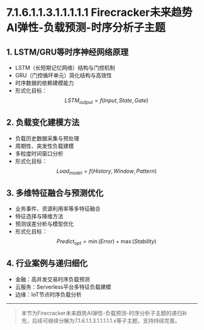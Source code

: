 # 7.1.6.1.1.3.1.1.1.1.1 Firecracker未来趋势AI弹性-负载预测-时序分析子主题

## 1. LSTM/GRU等时序神经网络原理

- LSTM（长短期记忆网络）结构与门控机制
- GRU（门控循环单元）简化结构与高效性
- 时序数据的依赖建模能力
- 形式化目标：
$$LSTM_{output} = f(Input, State, Gate)$$

## 2. 负载变化建模方法

- 负载历史数据采集与预处理
- 周期性、突发性负载建模
- 多粒度时间窗口分析
- 形式化目标：
$$Load_{model} = f(History, Window, Pattern)$$

## 3. 多维特征融合与预测优化

- 业务事件、资源利用率等多特征融合
- 特征选择与降维方法
- 预测误差分析与模型优化
- 形式化目标：
$$Predict_{opt} = \min (Error) + \max (Stability)$$

## 4. 行业案例与递归细化

- 金融：高并发交易时序负载预测
- 云服务：Serverless平台多特征负载建模
- 边缘：IoT节点时序负载分析

---
> 本节为Firecracker未来趋势AI弹性-负载预测-时序分析子主题的递归补充，后续可继续分解为7.1.6.1.1.3.1.1.1.1.1.x等子主题，支持持续完善。
